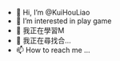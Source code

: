 - 👋 Hi, I’m @KuiHouLiao
- 👀 I’m interested in play game
- 🌱 我正在學習M
- 💞️ 我正在尋找合...
- 📫 How to reach me ...

<!---
KuiHouLiao/KuiHouLiao is a ✨ special ✨ repository because its `README.md` (this file) appears on your GitHub profile.
You can click the Preview link to take a look at your changes.
--->

